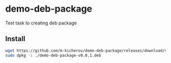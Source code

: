 # demo-deb-package
Test task to creating deb package

## Install

```bash
wget https://github.com/m-kicherov/demo-deb-package/releases/download/v0.0.1/demo-deb-package-v0.0.1.deb
sudo dpkg -i ./demo-deb-package-v0.0.1.deb
```